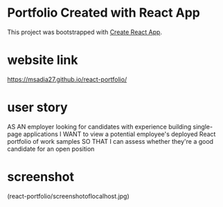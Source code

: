 # Portfolio Created with React App

This project was bootstrapped with [Create React App](https://github.com/facebook/create-react-app).

# website link

https://msadia27.github.io/react-portfolio/

# user story

AS AN employer looking for candidates with experience building single-page applications
I WANT to view a potential employee's deployed React portfolio of work samples
SO THAT I can assess whether they're a good candidate for an open position

# screenshot

(react-portfolio/screenshotoflocalhost.jpg)
